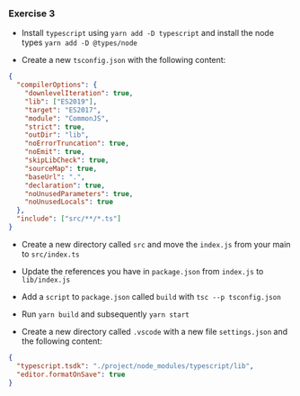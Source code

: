 ### Exercise 3

- Install `typescript` using `yarn add -D typescript` and install the node types `yarn add -D @types/node`

- Create a new `tsconfig.json` with the following content:

```json
{
  "compilerOptions": {
    "downlevelIteration": true,
    "lib": ["ES2019"],
    "target": "ES2017",
    "module": "CommonJS",
    "strict": true,
    "outDir": "lib",
    "noErrorTruncation": true,
    "noEmit": true,
    "skipLibCheck": true,
    "sourceMap": true,
    "baseUrl": ".",
    "declaration": true,
    "noUnusedParameters": true,
    "noUnusedLocals": true
  },
  "include": ["src/**/*.ts"]
}
```

- Create a new directory called `src` and move the `index.js` from your main to `src/index.ts`

- Update the references you have in `package.json` from `index.js` to `lib/index.js`

- Add a `script` to `package.json` called `build` with `tsc --p tsconfig.json`

- Run `yarn build` and subsequently `yarn start`

- Create a new directory called `.vscode` with a new file `settings.json` and the following content:

```json
{
  "typescript.tsdk": "./project/node_modules/typescript/lib",
  "editor.formatOnSave": true
}
```

